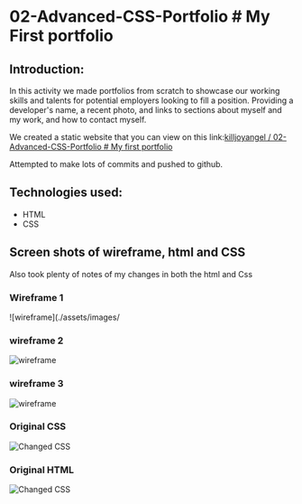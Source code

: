# 02-Advanced-CSS-Portfolio # My First portfolio
## Introduction:

In this activity we made portfolios from scratch to showcase our working skills and talents for potential employers looking to fill a position. Providing a developer's name, a recent photo, and links to sections about myself and my work, and how to contact myself.

We created a static website that you can view on this link:[killjoyangel
/
02-Advanced-CSS-Portfolio # My first portfolio
](https://github.com/killjoyangel/02-Advanced-CSS-Portfolio/)

Attempted to make lots of commits and pushed to github. 

## Technologies used:
* HTML
* CSS
## Screen shots of wireframe, html and CSS

Also took plenty of notes of my changes in both the html and Css

### Wireframe 1
![wireframe](./assets/images/

### wireframe 2
![wireframe](./assets/images/changedhtml2.PNG)

### wireframe 3
![wireframe](./assets/images/changedhtml2.PNG)

### Original CSS
![Changed CSS](./assets/images/origcss2.PNG)

### Original HTML
![Changed CSS](./assets/images/updatedcss2.PNG)